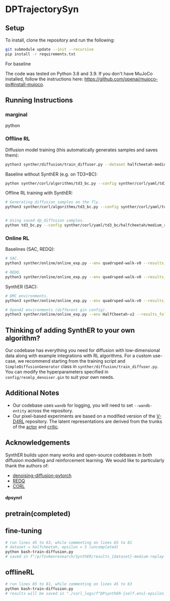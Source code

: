# DPTrajectorySyn

<!-- [![Twitter](https://badgen.net/badge/icon/twitter?icon=twitter&label)](https://twitter.com/cong_ml/status/1635642214586937346)
[![arXiv](https://img.shields.io/badge/arXiv-2210.07105-b31b1b.svg)](https://arxiv.org/abs/2303.06614) -->



## Setup

To install, clone the repository and run the following:

```bash 
git submodule update --init --recursive
pip install -r requirements.txt
```

For baseline

The code was tested on Python 3.8 and 3.9.
If you don't have MuJoCo installed, follow the instructions here: https://github.com/openai/mujoco-py#install-mujoco.

## Running Instructions

### marginal

python 

### Offline RL

Diffusion model training (this automatically generates samples and saves them):

```bash
python3 synther/diffusion/train_diffuser.py --dataset halfcheetah-medium-replay-v2
```

Baseline without SynthER (e.g. on TD3+BC):

```bash
python synther/corl/algorithms/td3_bc.py --config synther/corl/yaml/td3_bc/walker2d/medium_replay_v2.yaml --checkpoints_path corl_logs/
```

Offline RL training with SynthER:

```bash
# Generating diffusion samples on the fly.
python3 synther/corl/algorithms/td3_bc.py --config synther/corl/yaml/td3_bc/halfcheetah/medium_replay_v2.yaml --checkpoints_path corl_logs/ --name SynthER --diffusion.path path/to/model-100000.pt


# Using saved dp_diffusion samples.
python td3_bc.py --config synther/corl/yaml/td3_bc/halfcheetah/medium_replay_v2.yaml --checkpoints_path corl_logs/ --name DPsynthER --dp_epsilon 5 --diffusion.path path/to/samples.npz

```

### Online RL

Baselines (SAC, REDQ):

```bash
# SAC.
python3 synther/online/online_exp.py --env quadruped-walk-v0 --results_folder online_logs/ --exp_name SAC --gin_config_files 'config/online/sac.gin'

# REDQ.
python3 synther/online/online_exp.py --env quadruped-walk-v0 --results_folder online_logs/ --exp_name REDQ --gin_config_files 'config/online/redq.gin'
```

SynthER (SAC):

```bash
# DMC environments.
python3 synther/online/online_exp.py --env quadruped-walk-v0 --results_folder online_logs/ --exp_name SynthER --gin_config_files 'config/online/sac_synther_dmc.gin' --gin_params 'redq_sac.utd_ratio = 20' 'redq_sac.num_samples = 1000000'

# OpenAI environments (different gin config).
python3 synther/online/online_exp.py --env HalfCheetah-v2 --results_folder online_logs/ --exp_name SynthER --gin_config_files 'config/online/sac_synther_openai.gin' --gin_params 'redq_sac.utd_ratio = 20' 'redq_sac.num_samples = 1000000'
```

## Thinking of adding SynthER to your own algorithm?

Our codebase has everything you need for diffusion with low-dimensional data along with example integrations with RL algorithms.
For a custom use-case, we recommend starting from the training script and `SimpleDiffusionGenerator` class
in `synther/diffusion/train_diffuser.py`. You can modify the hyperparameters specified in `config/resmlp_denoiser.gin`
to suit your own needs.

## Additional Notes

- Our codebase uses `wandb` for logging, you will need to set `--wandb-entity` across the repository.
- Our pixel-based experiments are based on a modified version of the [V-D4RL](https://github.com/conglu1997/v-d4rl) repository. The latent representations are derived from the trunks of the [actor](https://github.com/conglu1997/v-d4rl/blob/55fde823f3ddb001dd439a701c74390eb3ac34fb/drqbc/drqv2.py#L82) and [critic](https://github.com/conglu1997/v-d4rl/blob/55fde823f3ddb001dd439a701c74390eb3ac34fb/drqbc/drqv2.py#L108C15-L108C15).

## Acknowledgements

SynthER builds upon many works and open-source codebases in both diffusion modelling and reinforcement learning. We
would like to particularly thank the authors of:

- [denoising-diffusion-pytorch](https://github.com/lucidrains/denoising-diffusion-pytorch/tree/main/denoising_diffusion_pytorch)
- [REDQ](https://github.com/watchernyu/REDQ)
- [CORL](https://github.com/tinkoff-ai/CORL)




#### dpsynrl

## pretrain(completed)

## fine-tuning

```bash
# run lines 45 to 63, while commenting on lines 65 to 81
# dataset = halfcheetah, epsilon = 5 (uncompleted)
python bash-train-diffusion.py
# saved in f"/p/fzv6enresearch/SynthER/results_{dataset}-medium-replay-v2"
```

## offlineRL

```bash
# run lines 65 to 81, while commenting on lines 45 to 63
python bash-train-diffusion.py
# results will be saved in "./corl_logs/f"DPsynthER-{self.env}-epsilon_{self.dp_epsilon}-seed_{self.seed}-{str(uuid.uuid4())[:8]}"
```
